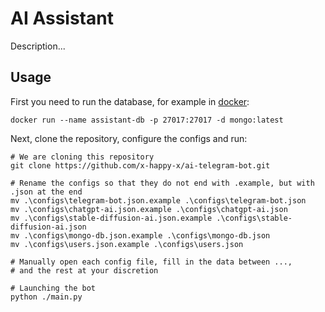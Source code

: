 # AI Assistant

Description...

## Usage

First you need to run the database, for example in [docker](https://docs.docker.com/engine/install/):
```
docker run --name assistant-db -p 27017:27017 -d mongo:latest
```

Next, clone the repository, configure the configs and run:
```
# We are cloning this repository
git clone https://github.com/x-happy-x/ai-telegram-bot.git

# Rename the configs so that they do not end with .example, but with .json at the end
mv .\configs\telegram-bot.json.example .\configs\telegram-bot.json
mv .\configs\chatgpt-ai.json.example .\configs\chatgpt-ai.json
mv .\configs\stable-diffusion-ai.json.example .\configs\stable-diffusion-ai.json
mv .\configs\mongo-db.json.example .\configs\mongo-db.json
mv .\configs\users.json.example .\configs\users.json

# Manually open each config file, fill in the data between ...,
# and the rest at your discretion

# Launching the bot
python ./main.py
```